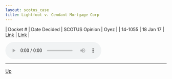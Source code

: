 ```yaml
---
layout: scotus_case
title: Lightfoot v. Cendant Mortgage Corp
---
```


| Docket # | Date Decided | SCOTUS Opinion | Oyez |
| 14-1055 | 18 Jan 17 | [Link](https://www.supremecourt.gov/opinions/boundvolumes/580BV.pdf#page=306) | [Link](https://www.oyez.org/cases/2016/14-1055) |

<audio controls>
   <source src='./resources/14-1055.mp3' type='audio/mpeg'>
</audio>

<object data='./resources/14-1055.pdf' type='application/pdf'></object>

---

[Up](./README.md)